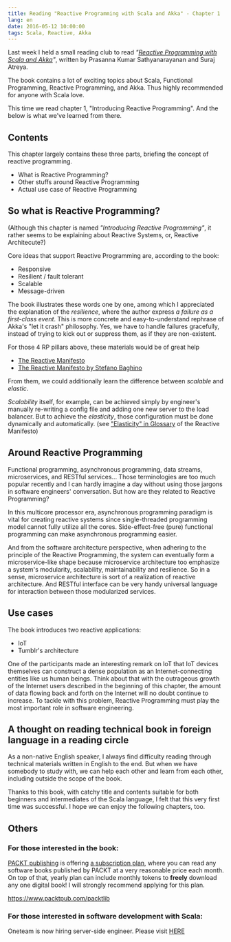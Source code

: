 ```yaml
---
title: Reading "Reactive Programming with Scala and Akka" - Chapter 1
lang: en
date: 2016-05-12 10:00:00
tags: Scala, Reactive, Akka
---
```


Last week I held a small reading club to read *"[Reactive Programming with Scala and Akka](https://www.amazon.co.jp/dp/B016YFQ88M)"*, written by Prasanna Kumar Sathyanarayanan and Suraj Atreya.

The book contains a lot of exciting topics about Scala, Functional Programming, Reactive Programming, and Akka.  Thus highly recommended for anyone with Scala love.

This time we read chapter 1, "Introducing Reactive Programming".  And the below is what we've learned from there.

## Contents

This chapter largely contains these three parts, briefing the concept of reactive programming.

- What is Reactive Programming?
- Other stuffs around Reactive Programming
- Actual use case of Reactive Programming

## So what is Reactive Programming?

(Although this chapter is named *"Introducing Reactive Programming"*, it rather seems to be explaining about Reactive Systems, or, Reactive Architecute?)

Core ideas that support Reactive Programming are, according to the book:

- Responsive
- Resilient / fault tolerant
- Scalable
- Message-driven

The book illustrates these words one by one, among which I appreciated the explanation of the *resilience*, where the author express *a failure as a first-class event*.  This is more concrete and easy-to-understand rephrase of Akka's "let it crash" philosophy.  Yes, we have to handle failures gracefully, instead of trying to kick out or suppress them, as if they are non-existent.

For those 4 RP pillars above, these materials would be of great help

- [The Reactive Manifesto](http://www.reactivemanifesto.org/)
- [The Reactive Manifesto by Stefano Baghino](https://speakerdeck.com/stefanobaghino/the-reactive-manifesto) 

From them, we could additionally learn the difference between *scalable* and *elastic*.

*Scalability* itself, for example, can be achieved simply by engineer's manually re-writing a config file and adding one new server to the load balancer.  But to achieve the *elasticity*, those configuration must be done dynamically and automatically.  (see ["Elasticity" in Glossary](http://www.reactivemanifesto.org/glossary#Elasticity) of the Reactive Manifesto)

## Around Reactive Programming

Functional programming, asynchronous programming, data streams, microservices, and RESTful services...  Those terminologies are too much popular recently and I can hardly imagine a day without using those jargons in software engineers' conversation.  But how are they related to Reactive Programming?

In this multicore processor era, asynchronous programming paradigm is vital for creating reactive systems since single-threaded programming model cannot fully utilize all the cores.  Side-effect-free (pure) functional programming can make asynchronous programming easier.

And from the software architecture perspective, when adhering to the principle of the Reactive Programming, the system can eventually form a microservice-like shape because microservice architecture too emphasize a system's modularity, scalability, maintainability and resilience.  So in a sense, microservice architecture is sort of a realization of reactive architecture.  And RESTful interface can be very handy universal language for interaction between those modularized services.

## Use cases

The book introduces two reactive applications:

- IoT
- Tumblr's architecture

One of the participants made an interesting remark on IoT that IoT devices themselves can construct a dense population as an Internet-connecting entities like us human beings.  Think about that with the outrageous growth of the Internet users described in the beginning of this chapter, the amount of data flowing back and forth on the Internet will no doubt continue to increase.  To tackle with this problem, Reactive Programming must play the most important role in software engineering.

## A thought on reading technical book in foreign language in a reading circle

As a non-native English speaker, I always find difficulty reading through technical materials written in English to the end.  But when we have somebody to study with, we can help each other and learn from each other, including outside the scope of the book.

Thanks to this book, with catchy title and contents suitable for both beginners and intermediates of the Scala language, I felt that this very first time was successful.  I hope we can enjoy the following chapters, too.

## Others

### For those interested in the book:

[PACKT publishing](https://www.packtpub.com/) is offering [a subscription plan](https://www.packtpub.com/books/subscription/packtlib), where you can read any software books published by PACKT at a very reasonable price each month.  On top of that, yearly plan can include monthly tokens to **freely** download any one digital book!  I will strongly recommend applying for this plan.

https://www.packtpub.com/packtlib

### For those interested in software development with Scala:

Oneteam is now hiring server-side engineer.  Please visit [HERE](https://one-team.com/recruit/)

